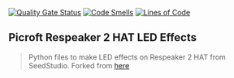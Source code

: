 [![Quality Gate Status](https://sonarcloud.io/api/project_badges/measure?project=oksbwn_Picroft-Respeaker-2-HAT-LED-Effects&metric=alert_status)](https://sonarcloud.io/dashboard?id=oksbwn_Picroft-Respeaker-2-HAT-LED-Effects)  [![Code Smells](https://sonarcloud.io/api/project_badges/measure?project=oksbwn_Picroft-Respeaker-2-HAT-LED-Effects&metric=code_smells)](https://sonarcloud.io/dashboard?id=oksbwn_Picroft-Respeaker-2-HAT-LED-Effects)  [![Lines of Code](https://sonarcloud.io/api/project_badges/measure?project=oksbwn_Picroft-Respeaker-2-HAT-LED-Effects&metric=ncloc)](https://sonarcloud.io/dashboard?id=oksbwn_Picroft-Respeaker-2-HAT-LED-Effects)
## Picroft Respeaker 2 HAT LED Effects 
>Python files to make LED effects on Respeaker 2 HAT from SeedStudio. Forked from [here](https://github.com/respeaker/mic_hat)

